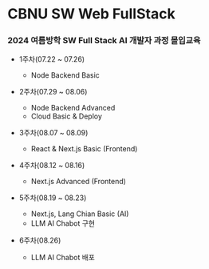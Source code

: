 # CBNU SW Web FullStack

### 2024 여름방학 SW Full Stack AI 개발자 과정 몰입교육

- 1주차(07.22 ~ 07.26)

  - Node Backend Basic

- 2주차(07.29 ~ 08.06)

  - Node Backend Advanced
  - Cloud Basic & Deploy

- 3주차(08.07 ~ 08.09)

  - React & Next.js Basic (Frontend)

- 4주차(08.12 ~ 08.16)

  - Next.js Advanced (Frontend)

- 5주차(08.19 ~ 08.23)

  - Next.js, Lang Chian Basic (AI)
  - LLM AI Chabot 구현

- 6주차(08.26)
  - LLM AI Chabot 배포
